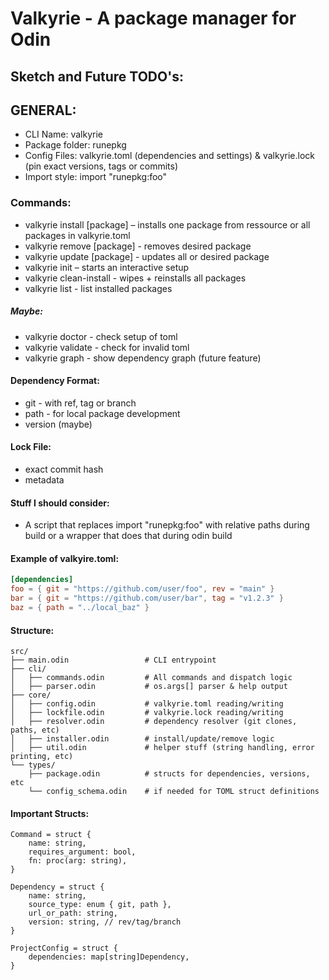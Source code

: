 # Valkyrie - A package manager for Odin
## Sketch and Future TODO's:

## GENERAL:
- CLI Name: valkyrie
- Package folder: runepkg
- Config Files: valkyrie.toml (dependencies and settings) & valkyrie.lock (pin exact versions, tags or commits)
- Import style: import "runepkg:foo"

### Commands:
- valkyrie install [package] – installs one package from ressource or all packages in valkyrie.toml
- valkyrie remove [package] - removes desired package
- valkyrie update [package] - updates all or desired package
- valkyrie init – starts an interactive setup
- valkyrie clean-install - wipes + reinstalls all packages
- valkyrie list - list installed packages

##### Maybe:
- valkyrie doctor - check setup of toml
- valkyrie validate - check for invalid toml
- valkyrie graph - show dependency graph (future feature)

#### Dependency Format:
- git - with ref, tag or branch
- path - for local package development
- version (maybe)

#### Lock File:
- exact commit hash
- metadata

#### Stuff I should consider:
- A script that replaces import "runepkg:foo" with relative paths during build or a wrapper that does that during odin build

#### Example of valkyire.toml:
````toml
[dependencies]
foo = { git = "https://github.com/user/foo", rev = "main" }
bar = { git = "https://github.com/user/bar", tag = "v1.2.3" }
baz = { path = "../local_baz" }
````
#### Structure:
```
src/
├── main.odin                 # CLI entrypoint
├── cli/
│   ├── commands.odin         # All commands and dispatch logic
│   ├── parser.odin           # os.args[] parser & help output
├── core/
│   ├── config.odin           # valkyrie.toml reading/writing
│   ├── lockfile.odin         # valkyrie.lock reading/writing
│   ├── resolver.odin         # dependency resolver (git clones, paths, etc)
│   ├── installer.odin        # install/update/remove logic
│   ├── util.odin             # helper stuff (string handling, error printing, etc)
└── types/
    ├── package.odin          # structs for dependencies, versions, etc
    └── config_schema.odin    # if needed for TOML struct definitions
```

#### Important Structs:
```odin
Command = struct {
    name: string,
    requires_argument: bool,
    fn: proc(arg: string),
}

Dependency = struct {
    name: string,
    source_type: enum { git, path },
    url_or_path: string,
    version: string, // rev/tag/branch
}

ProjectConfig = struct {
    dependencies: map[string]Dependency,
}
```